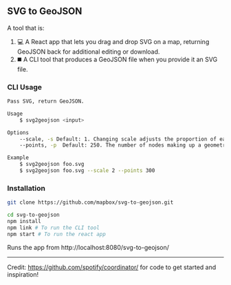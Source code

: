 SVG to GeoJSON
---

A tool that is:

1. :computer: A React app that lets you drag and drop SVG on a map, returning GeoJSON back for additional editing or download.
1. :black_medium_square: A CLI tool that produces a GeoJSON file when you provide it an SVG file.

### CLI Usage

```sh
Pass SVG, return GeoJSON.

Usage
    $ svg2geojson <input>

Options
    --scale, -s Default: 1. Changing scale adjusts the proportion of each path element
    --points, -p  Default: 250. The number of nodes making up a geometry feature. Lowering this number simplies the shape translated from SVG. Increasing this number retains higher translation but results in a larger file size.

Example
    $ svg2geojson foo.svg
    $ svg2geojson foo.svg --scale 2 --points 300
```

### Installation

```sh
git clone https://github.com/mapbox/svg-to-geojson.git

cd svg-to-geojson
npm install
npm link # To run the CLI tool
npm start # To run the react app
```

Runs the app from http://localhost:8080/svg-to-geojson/

---

Credit: https://github.com/spotify/coordinator/ for code to get started and inspiration!
